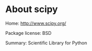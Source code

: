 About scipy
===========

Home: http://www.scipy.org/

Package license: BSD

Summary: Scientific Library for Python
